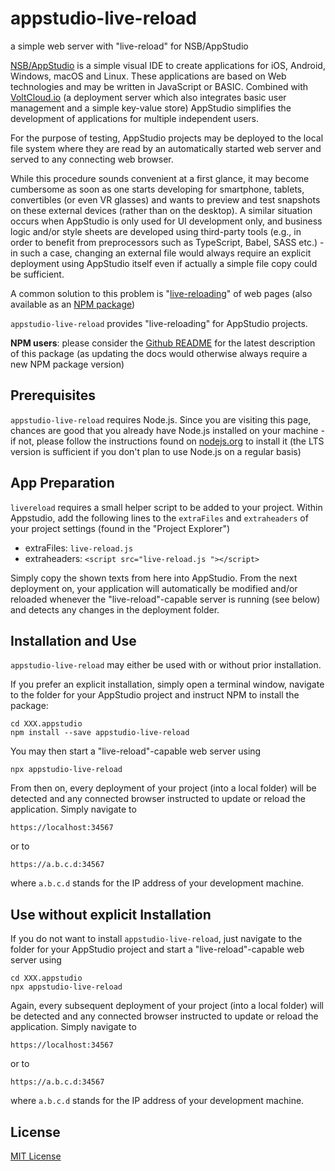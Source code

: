 # appstudio-live-reload #

a simple web server with "live-reload" for NSB/AppStudio

[NSB/AppStudio](https://www.nsbasic.com/) is a simple visual IDE to create applications for iOS, Android, Windows, macOS and Linux. These applications are based on Web technologies and may be written in JavaScript or BASIC. Combined with [VoltCloud.io](https://voltcloud.io/) (a deployment server which also integrates basic user management and a simple key-value store) AppStudio simplifies the development of applications for multiple independent users.

For the purpose of testing, AppStudio projects may be deployed to the local file system where they are read by an automatically started web server and served to any connecting web browser.

While this procedure sounds convenient at a first glance, it may become cumbersome as soon as one starts developing for smartphone, tablets, convertibles (or even VR glasses) and wants to preview and test snapshots on these external devices (rather than on the desktop). A similar situation occurs when AppStudio is only used for UI development only, and business logic and/or style sheets are developed using third-party tools (e.g., in order to benefit from preprocessors such as TypeScript, Babel, SASS etc.) - in such a case, changing an external file would always require an explicit deployment using AppStudio itself even if actually a simple file copy could be sufficient.

A common solution to this problem is "[live-reloading](http://livereload.com/)" of web pages (also available as an [NPM package](https://www.npmjs.com/package/livereload))

`appstudio-live-reload` provides "live-reloading" for AppStudio projects.

**NPM users**: please consider the [Github README](https://github.com/rozek/appstudio-live-reload/blob/main/README.md) for the latest description of this package (as updating the docs would otherwise always require a new NPM package version)

## Prerequisites ##

`appstudio-live-reload` requires Node.js. Since you are visiting this page, chances are good that you already have Node.js installed on your machine - if not, please follow the instructions found on [nodejs.org](https://nodejs.org/) to install it (the LTS version is sufficient if you don't plan to use Node.js on a regular basis)

## App Preparation ##

`livereload` requires a small helper script to be added to your project. Within Appstudio, add the following lines to the `extraFiles` and `extraheaders` of your project settings (found in the "Project Explorer")

* extraFiles: `live-reload.js`
* extraheaders: `<script src="live-reload.js "></script>`

Simply copy the shown texts from here into AppStudio. From the next deployment on, your application will automatically be modified and/or reloaded whenever the "live-reload"-capable server is running (see below) and detects any changes in the deployment folder.

## Installation and Use ##

`appstudio-live-reload` may either be used with or without prior installation.

If you prefer an explicit installation, simply open a terminal window, navigate to the folder for your AppStudio project and instruct NPM to install the package:

```
cd XXX.appstudio
npm install --save appstudio-live-reload
```

You may then start a "live-reload"-capable web server using

```
npx appstudio-live-reload
```

From then on, every deployment of your project (into a local folder) will be detected and any connected browser instructed to update or reload the application. Simply navigate to

```
https://localhost:34567
```

or to

```
https://a.b.c.d:34567
```

where `a.b.c.d` stands for the IP address of your development machine.

## Use without explicit Installation

If you do not want to install `appstudio-live-reload`, just navigate to the folder for your AppStudio project and start a "live-reload"-capable web server using

```
cd XXX.appstudio
npx appstudio-live-reload
```

Again, every subsequent deployment of your project (into a local folder) will be detected and any connected browser instructed to update or reload the application. Simply navigate to

```
https://localhost:34567
```

or to

```
https://a.b.c.d:34567
```

where `a.b.c.d` stands for the IP address of your development machine.

## License ##

[MIT License](LICENSE.md)
